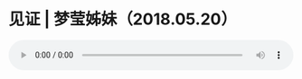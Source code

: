 # 见证 | 梦莹姊妹（2018.05.20）

<audio style="width: 100%;" preload="false" controls controlslist="nodownload"><source src="//file.simai.life/audio/mp3/old/24998.mp3" type="audio/mpeg">Your browser does not support the audio element.</audio>


